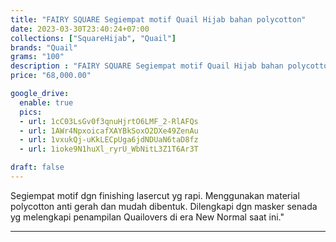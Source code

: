 ```yaml
---
title: "FAIRY SQUARE Segiempat motif Quail Hijab bahan polycotton"
date: 2023-03-30T23:40:24+07:00
collections: ["SquareHijab", "Quail"]
brands: "Quail"
grams: "100"
description : "FAIRY SQUARE Segiempat motif Quail Hijab bahan polycotton"
price: "68,000.00"

google_drive:
  enable: true
  pics:
  - url: 1cC03LsGv0f3qnuHjrtO6LMF_2-RlAFQs
  - url: 1AWr4NpxoicafXAYBkSoxO2DXe49ZenAu
  - url: 1vxukQj-uKkLECpUga6jdNDUaN6taD8fz
  - url: 1ioke9N1huXl_ryrU_WbNitL3Z1T6Ar3T

draft: false
---
```


Segiempat motif dgn finishing lasercut yg rapi. Menggunakan material polycotton anti gerah dan mudah dibentuk. Dilengkapi dgn masker senada yg melengkapi penampilan Quailovers di era New Normal saat ini."

-----------    
 
